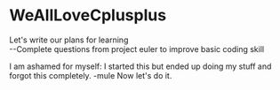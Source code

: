 WeAllLoveCplusplus
==================
Let's write our plans for learning<br>
--Complete questions from project euler to improve basic coding skill

I am ashamed for myself: I started this but ended up doing my stuff and forgot this completely. -mule
Now let's do it.
